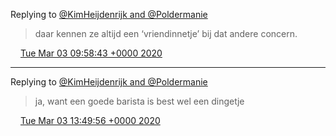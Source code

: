 Replying to [@KimHeijdenrijk and @Poldermanie](https://twitter.com/KimHeijdenrijk/status/1234753260046688257)

> daar kennen ze altijd een ‘vriendinnetje’ bij dat andere concern\.

<img src="../../media/tweet.ico" width="12" /> [Tue Mar 03 09:58:43 +0000 2020](https://twitter.com/DromerDenker/status/1234780235368992768)

----

Replying to [@KimHeijdenrijk and @Poldermanie](https://twitter.com/KimHeijdenrijk/status/1234807490761691137)

> ja, want een goede barista is best wel een dingetje

<img src="../../media/tweet.ico" width="12" /> [Tue Mar 03 13:49:56 +0000 2020](https://twitter.com/DromerDenker/status/1234838420242993155)
